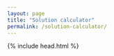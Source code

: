 ```yaml
---
layout: page
title: "Solution calculator"
permalink: /solution-calculator/
---
```

{% include head.html %}